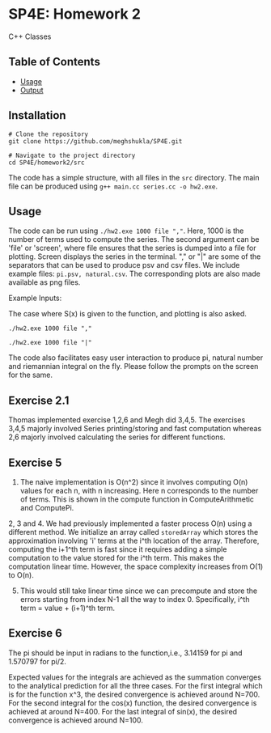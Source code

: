 # SP4E: Homework 2

C++ Classes

## Table of Contents

- [Usage](#usage)
- [Output](#output)


## Installation

```
# Clone the repository
git clone https://github.com/meghshukla/SP4E.git

# Navigate to the project directory
cd SP4E/homework2/src
```

The code has a simple structure, with all files in the ```src``` directory. The main file can be produced using ```g++ main.cc series.cc -o hw2.exe```.



## Usage

The code can be run using ```./hw2.exe 1000 file ","```. Here, 1000 is the number of terms used to compute the series. The second argument can be 'file' or 'screen', where file ensures that the series is dumped into a file for plotting. Screen displays the series in the terminal. "," or "|" are some of the separators that can be used to produce psv and csv files. We include example files: ```pi.psv, natural.csv```. The corresponding plots are also made available as png files.

Example Inputs:

The case where S(x) is given to the function, and plotting is also asked. 

```./hw2.exe 1000 file ","```

```./hw2.exe 1000 file "|"```

The code also facilitates easy user interaction to produce pi, natural number and riemannian integral on the fly. Please follow the prompts on the screen for the same.

## Exercise 2.1

Thomas implemented exercise 1,2,6 and Megh did 3,4,5. The exercises 3,4,5 majorly involved Series printing/storing and fast computation whereas 2,6 majorly involved calculating the series for different functions.

## Exercise 5

1. The naive implementation is O(n^2) since it involves computing O(n) values for each n, with n increasing. Here n corresponds to the number of terms. This is shown in the compute function in ComputeArithmetic and ComputePi.

2, 3 and 4. We had previously implemented a faster process O(n) using a different method. We initialize an array called ```storedArray``` which stores the approximation involving 'i' terms at the i^th location of the array. Therefore, computing the i+1^th term is fast since it requires adding a simple computation to the value stored for the i^th term. This makes the computation linear time. However, the space complexity increases from O(1) to O(n).

5. This would still take linear time since we can precompute and store the errors starting from index N-1 all the way to index 0. Specifically, i^th term = value + (i+1)^th term. 

## Exercise 6

The pi should be input in radians to the function,i.e., 3.14159 for pi and 1.570797 for pi/2.

Expected values for the integrals are achieved as the summation converges to the analytical prediction for all the three cases. For the first integral which is for the function x^3, the desired convergence is achieved around N=700. For the second integral for the cos(x) function, the desired convergence is achieved at around N=400. For the last integral of sin(x), the desired convergence is achieved around N=100.

